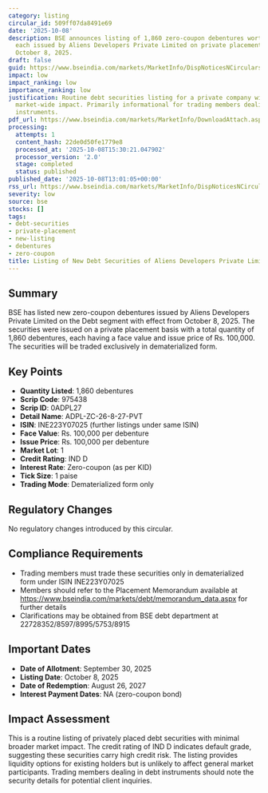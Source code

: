 ```yaml
---
category: listing
circular_id: 509ff07da8491e69
date: '2025-10-08'
description: BSE announces listing of 1,860 zero-coupon debentures worth Rs. 100,000
  each issued by Aliens Developers Private Limited on private placement basis, effective
  October 8, 2025.
draft: false
guid: https://www.bseindia.com/markets/MarketInfo/DispNoticesNCirculars.aspx?Noticeid={4903DB3B-87C3-4046-8739-B9306D8F187F}&noticeno=20251008-46&dt=10/08/2025&icount=46&totcount=62&flag=0
impact: low
impact_ranking: low
importance_ranking: low
justification: Routine debt securities listing for a private company with limited
  market-wide impact. Primarily informational for trading members dealing in debt
  instruments.
pdf_url: https://www.bseindia.com/markets/MarketInfo/DownloadAttach.aspx?id=20251008-46&attachedId=
processing:
  attempts: 1
  content_hash: 22de0d50fe1779e8
  processed_at: '2025-10-08T15:30:21.047902'
  processor_version: '2.0'
  stage: completed
  status: published
published_date: '2025-10-08T13:01:05+00:00'
rss_url: https://www.bseindia.com/markets/MarketInfo/DispNoticesNCirculars.aspx?Noticeid={4903DB3B-87C3-4046-8739-B9306D8F187F}&noticeno=20251008-46&dt=10/08/2025&icount=46&totcount=62&flag=0
severity: low
source: bse
stocks: []
tags:
- debt-securities
- private-placement
- new-listing
- debentures
- zero-coupon
title: Listing of New Debt Securities of Aliens Developers Private Limited
---
```


## Summary

BSE has listed new zero-coupon debentures issued by Aliens Developers Private Limited on the Debt segment with effect from October 8, 2025. The securities were issued on a private placement basis with a total quantity of 1,860 debentures, each having a face value and issue price of Rs. 100,000. The securities will be traded exclusively in dematerialized form.

## Key Points

- **Quantity Listed**: 1,860 debentures
- **Scrip Code**: 975438
- **Scrip ID**: 0ADPL27
- **Detail Name**: ADPL-ZC-26-8-27-PVT
- **ISIN**: INE223Y07025 (further listings under same ISIN)
- **Face Value**: Rs. 100,000 per debenture
- **Issue Price**: Rs. 100,000 per debenture
- **Market Lot**: 1
- **Credit Rating**: IND D
- **Interest Rate**: Zero-coupon (as per KID)
- **Tick Size**: 1 paise
- **Trading Mode**: Dematerialized form only

## Regulatory Changes

No regulatory changes introduced by this circular.

## Compliance Requirements

- Trading members must trade these securities only in dematerialized form under ISIN INE223Y07025
- Members should refer to the Placement Memorandum available at https://www.bseindia.com/markets/debt/memorandum_data.aspx for further details
- Clarifications may be obtained from BSE debt department at 22728352/8597/8995/5753/8915

## Important Dates

- **Date of Allotment**: September 30, 2025
- **Listing Date**: October 8, 2025
- **Date of Redemption**: August 26, 2027
- **Interest Payment Dates**: NA (zero-coupon bond)

## Impact Assessment

This is a routine listing of privately placed debt securities with minimal broader market impact. The credit rating of IND D indicates default grade, suggesting these securities carry high credit risk. The listing provides liquidity options for existing holders but is unlikely to affect general market participants. Trading members dealing in debt instruments should note the security details for potential client inquiries.
